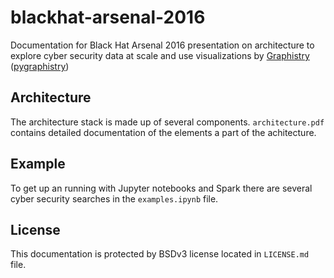 # blackhat-arsenal-2016
Documentation for Black Hat Arsenal 2016 presentation on architecture to explore cyber security data at scale and use visualizations by [Graphistry](https://graphistry.com/) ([pygraphistry](https://github.com/graphistry/pygraphistry))

## Architecture
The architecture stack is made up of several components. `architecture.pdf` contains detailed documentation of the elements a part of the achitecture.

## Example
To get up an running with Jupyter notebooks and Spark there are several cyber security searches in the `examples.ipynb` file.

## License
This documentation is protected by BSDv3 license located in `LICENSE.md` file.
